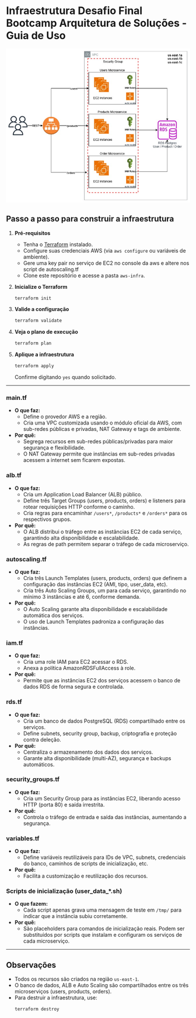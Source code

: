 # Infraestrutura Desafio Final Bootcamp Arquitetura de Soluções - Guia de Uso

![alt text](diagrama.jpg)

## Passo a passo para construir a infraestrutura

1. **Pré-requisitos**
   - Tenha o [Terraform](https://www.terraform.io/downloads.html) instalado.
   - Configure suas credenciais AWS (via `aws configure` ou variáveis de ambiente).
   - Gere uma key pair no serviço de EC2 no console da aws e altere nos script de autoscaling.tf
   - Clone este repositório e acesse a pasta `aws-infra`.

2. **Inicialize o Terraform**
   ```sh
   terraform init
   ```

3. **Valide a configuração**
   ```sh
   terraform validate
   ```

4. **Veja o plano de execução**
   ```sh
   terraform plan
   ```

5. **Aplique a infraestrutura**
   ```sh
   terraform apply
   ```
   Confirme digitando `yes` quando solicitado.

---

### main.tf
- **O que faz:**
  - Define o provedor AWS e a região.
  - Cria uma VPC customizada usando o módulo oficial da AWS, com sub-redes públicas e privadas, NAT Gateway e tags de ambiente.
- **Por quê:**
  - Segrega recursos em sub-redes públicas/privadas para maior segurança e flexibilidade.
  - O NAT Gateway permite que instâncias em sub-redes privadas acessem a internet sem ficarem expostas.

### alb.tf
- **O que faz:**
  - Cria um Application Load Balancer (ALB) público.
  - Define três Target Groups (users, products, orders) e listeners para rotear requisições HTTP conforme o caminho.
  - Cria regras para encaminhar `/users*`, `/products*` e `/orders*` para os respectivos grupos.
- **Por quê:**
  - O ALB distribui o tráfego entre as instâncias EC2 de cada serviço, garantindo alta disponibilidade e escalabilidade.
  - As regras de path permitem separar o tráfego de cada microserviço.

### autoscaling.tf
- **O que faz:**
  - Cria três Launch Templates (users, products, orders) que definem a configuração das instâncias EC2 (AMI, tipo, user_data, etc).
  - Cria três Auto Scaling Groups, um para cada serviço, garantindo no mínimo 3 instâncias e até 6, conforme demanda.
- **Por quê:**
  - O Auto Scaling garante alta disponibilidade e escalabilidade automática dos serviços.
  - O uso de Launch Templates padroniza a configuração das instâncias.

### iam.tf
- **O que faz:**
  - Cria uma role IAM para EC2 acessar o RDS.
  - Anexa a política AmazonRDSFullAccess à role.
- **Por quê:**
  - Permite que as instâncias EC2 dos serviços acessem o banco de dados RDS de forma segura e controlada.

### rds.tf
- **O que faz:**
  - Cria um banco de dados PostgreSQL (RDS) compartilhado entre os serviços.
  - Define subnets, security group, backup, criptografia e proteção contra deleção.
- **Por quê:**
  - Centraliza o armazenamento dos dados dos serviços.
  - Garante alta disponibilidade (multi-AZ), segurança e backups automáticos.

### security_groups.tf
- **O que faz:**
  - Cria um Security Group para as instâncias EC2, liberando acesso HTTP (porta 80) e saída irrestrita.
- **Por quê:**
  - Controla o tráfego de entrada e saída das instâncias, aumentando a segurança.

### variables.tf
- **O que faz:**
  - Define variáveis reutilizáveis para IDs de VPC, subnets, credenciais do banco, caminhos de scripts de inicialização, etc.
- **Por quê:**
  - Facilita a customização e reutilização dos recursos.

### Scripts de inicialização (user_data_*.sh)
- **O que fazem:**
  - Cada script apenas grava uma mensagem de teste em `/tmp/` para indicar que a instância subiu corretamente.
- **Por quê:**
  - São placeholders para comandos de inicialização reais. Podem ser substituídos por scripts que instalam e configuram os serviços de cada microserviço.

---

## Observações
- Todos os recursos são criados na região `us-east-1`.
- O banco de dados, ALB e Auto Scaling são compartilhados entre os três microserviços (users, products, orders).
- Para destruir a infraestrutura, use:
  ```sh
  terraform destroy
  ```
